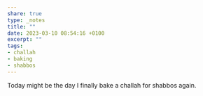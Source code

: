 ```yaml
---
share: true
type: _notes
title: ""
date: 2023-03-10 08:54:16 +0100
excerpt: ""
tags:
- challah
- baking
- shabbos
---
```

Today might be the day I finally bake a challah for shabbos again. 